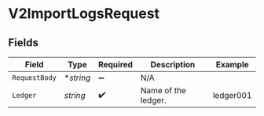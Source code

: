 # V2ImportLogsRequest


## Fields

| Field               | Type                | Required            | Description         | Example             |
| ------------------- | ------------------- | ------------------- | ------------------- | ------------------- |
| `RequestBody`       | **string*           | :heavy_minus_sign:  | N/A                 |                     |
| `Ledger`            | *string*            | :heavy_check_mark:  | Name of the ledger. | ledger001           |
